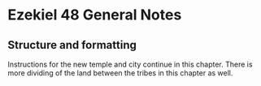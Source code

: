 # Ezekiel 48 General Notes
## Structure and formatting
Instructions for the new temple and city continue in this chapter. There is more dividing of the land between the tribes in this chapter as well.